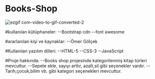 # Books-Shop


![ezgif com-video-to-gif-converted-2](https://github.com/emelzorlu/Books-Shop/assets/147662992/788b9f4e-4a7d-48b2-8694-d7f89f3793d5)

#kullanılan kütüphaneler:
--Bootstrap cdn
--font awesome

#ararlanılan kişi ve kaynaklar:
--Ömer Gölçek

#Kullanılan yazılım dilleri:
--HTML-5
--CSS-3
--JavaScript

#Proje hakkında:
--Books shop projesinde kategorilenmiş kitap türleri mevcuttur.
--Sepete ekle, sayıyı arttır, azalt,sil gibi seçenekler vardır.
--Tarih,çocuk,bilim vb. gibi kategori seçenekleri mevcuttur.

